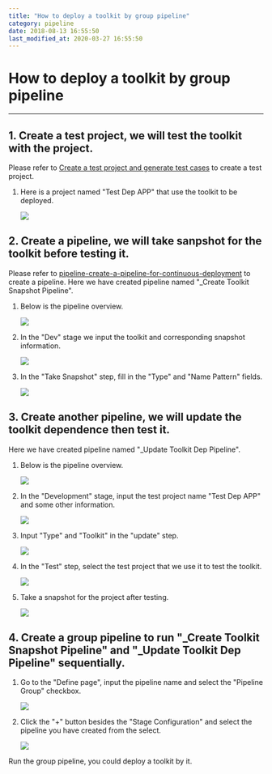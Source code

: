 ```yaml
---
title: "How to deploy a toolkit by group pipeline"
category: pipeline
date: 2018-08-13 16:55:50
last_modified_at: 2020-03-27 16:55:50
---
```


# How to deploy a toolkit by group pipeline
***

## 1. Create a test project, we will test the toolkit with the project.
Please refer to [Create a test project and generate test cases][1] to create a test project. 

  1. Here is a project named "Test Dep APP" that use the toolkit to be deployed.

     ![][create-test-project]


## 2. Create a pipeline, we will take sanpshot for the toolkit before testing it. 
Please refer to [pipeline-create-a-pipeline-for-continuous-deployment][2] to create a pipeline. Here we have created pipeline named "_Create Toolkit Snapshot Pipeline".

  1. Below is the pipeline overview.

     ![][create-toolkit-snapshot-pipeline-overview]


  2. In the "Dev" stage we input the toolkit and corresponding snapshot information.

     ![][create-edit-dev-stage]


  3. In the "Take Snapshot" step, fill in the "Type" and "Name Pattern" fields.

     ![][create-takesnapshot-step]


## 3. Create another pipeline, we will update the toolkit dependence then test it.
Here we have created pipeline named "_Update Toolkit Dep Pipeline".

  1. Below is the pipeline overview.

     ![][update-toolkit-dep-pipeline-overview]


  2. In the "Development" stage, input the test project name "Test Dep APP" and some other information.

     ![][update-edit-dev-stage]


  3. Input "Type" and "Toolkit" in the "update" step.

     ![][update-updatedependence-step]


  4. In the "Test" step, select the test project that we use it to test the toolkit.

     ![][update-test-step]


  5. Take a snapshot for the project after testing.

     ![][update-takesnapshot_step]


## 4. Create a group pipeline to run "_Create Toolkit Snapshot Pipeline" and "_Update Toolkit Dep Pipeline" sequentially.

  1. Go to the "Define page", input the pipeline name and select the "Pipeline Group" checkbox.

     ![][create-group-pipeline]


  2. Click the "+" button besides the "Stage Configuration" and select the pipeline you have created from the select.

     ![][select-sub-pipeline]


Run the group pipeline, you could deploy a toolkit by it.





[1]: ../tutorial/tutorial-create-a-test-project-and-generate-test-cases.html
[2]: ../pipeline/pipeline-create-a-pipeline-for-continuous-deployment.html
[create-test-project]: ../images/pipeline/create-test-project.png
[create-a-pipeline]: ../images/pipeline/create-a-pipeline.png
[create-toolkit-snapshot-pipeline-overview]: ../images/pipeline/create-toolkit-snapshot-pipeline-overview.png
[create-edit-dev-stage]: ../images/pipeline/create-edit-dev-stage.png
[create-takesnapshot-step]:../images/pipeline/create-takesnapshot-step.png
[update-toolkit-dep-pipeline-overview]: ../images/pipeline/update-toolkit-dep-pipeline-overview.png
[update-updatedependence-step]: ../images/pipeline/update-updatedependence-step.png
[update-test-step]: ../images/pipeline/update-test-step.png
[update-takesnapshot_step]: ../images/pipeline/update-takesnapshot_step.png
[create-group-pipeline]: ../images/pipeline/create-group-pipeline.png
[select-sub-pipeline]: ../images/pipeline/select-sub-pipeline.png
[update-edit-dev-stage]: ../images/pipeline/update-edit-dev-stage.png

